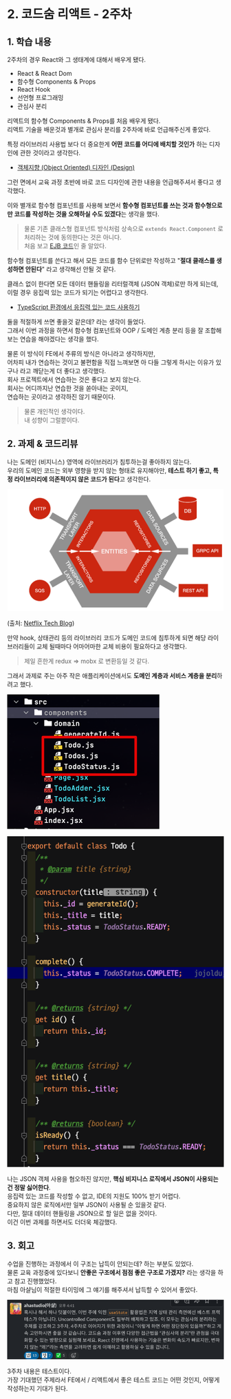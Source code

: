 # 2. 코드숨 리액트 - 2주차

## 1. 학습 내용

2주차의 경우 React와 그 생태계에 대해서 배우게 됐다.

* React & React Dom
* 함수형 Components & Props
* React Hook
* 선언형 프로그래밍
* 관심사 분리

리액트의 함수형 Components & Props를 처음 배우게 됐다.  
리액트 기술을 배운것과 별개로 관심사 분리를 2주차에 바로 언급해주신게 좋았다.  

특정 라이브러리 사용법 보다 더 중요한게 **어떤 코드를 어디에 배치할 것인가** 하는 디자인에 관한 것이라고 생각한다.

* [객체지향 (Object Oriented) 디자인 (Design)](https://jojoldu.tistory.com/592)

그런 면에서 교육 과정 초반에 바로 코드 디자인에 관한 내용을 언급해주셔서 좋다고 생각했다.

이와 별개로 함수형 컴포넌트를 사용해 보면서 **함수형 컴포넌트를 쓰는 것과 함수형으로만 코드를 작성하는 것을 오해하실 수도 있겠다**는 생각을 했다.

> 물론 기존 클래스형 컴포넌트 방식처럼 상속으로 `extends React.Component` 로 처리하는 것에 동의한다는 것은 아니다.  
> 처음 보고 [EJB 코드](https://www.baeldung.com/spring-bean-vs-ejb)인 줄 알았다.

함수형 컴포넌트를 쓴다고 해서 모든 코드를 함수 단위로만 작성하고 "**절대 클래스를 생성하면 안된다**" 라고 생각해선 안될 것 같다.  

클래스 없이 한다면 모든 데이터 핸들링을 리터럴객체 (JSON 객체)로만 하게 되는데, 이럴 경우 응집력 있는 코드가 되기는 어렵다고 생각한다.  

* [TypeScript 환경에서 응집력 있는 코드 사용하기](https://jojoldu.tistory.com/617)

둘을 적절하게 쓰면 좋을것 같은데? 라는 생각이 들었다.  
그래서 이번 과정을 하면서 함수형 컴포넌트와 OOP / 도메인 계층 분리 등을 잘 조합해보는 연습을 해야겠다는 생각을 했다.  

물론 이 방식이 FE에서 주류의 방식은 아니라고 생각하지만,  
어차피 내가 연습하는 것이고 불편함을 직접 느껴보면 아 다들 그렇게 하시는 이유가 있구나 라고 깨닫는게 더 좋다고 생각했다.  
회사 프로젝트에서 연습하는 것은 좋다고 보지 않는다.  
회사는 어디까지난 연습한 것을 쏟아내는 곳이지,  
연습하는 곳이라고 생각하진 않기 때문이다.  

> 물론 개인적인 생각이다.  
내 성향이 그럴뿐이다.


## 2. 과제 & 코드리뷰

나는 도메인 (비지니스) 영역에 라이브러리가 침투하는걸 좋아하지 않는다.  
우리의 도메인 코드는 외부 영향을 받지 않는 형태로 유지해야만, **테스트 하기 좋고, 특정 라이브러리에 의존적이지 않은 코드가 된다**고 생각한다.

![netflix](./images/netflix.png)

(출처: [Netflix Tech Blog](https://netflixtechblog.com/ready-for-changes-with-hexagonal-architecture-b315ec967749))

만약 hook, 상태관리 등의 라이브러리 코드가 도메인 코드에 침투하게 되면 해당 라이브러리들이 교체 될때마다 어마어마한 교체 비용이 필요하다고 생각했다.

> 제일 흔한게 redux => mobx 로 변환등일 것 같다.

그래서 과제로 주는 아주 작은 애플리케이션에서도 **도메인 계층과 서비스 계층을 분리**하려고 했다.  

![code1](./images/code1.png)


![code2](./images/code2.png)


나는 JSON 객체 사용을 혐오하진 않지만, **핵심 비지니스 로직에서 JSON이 사용되는건 정말 싫어한다**.  
응집력 있는 코드를 작성할 수 없고, IDE의 지원도 100% 받기 어렵다.  
중요하지 않은 로직에서만 일부 JSON이 사용될 순 있을것 같다.  
다만, 절대 데이터 핸들링을 JSON으로 할 일은 없을 것이다.  
이건 이번 과제를 하면서도 더더욱 체감했다.

## 3. 회고

수업을 진행하는 과정에서 이 구조는 납득이 안되는데? 하는 부분도 있었다.  
물론 교육 과정중에 있다보니 **안좋은 구조에서 점점 좋은 구조로 가겠지?** 라는 생각을 하고 참고 진행했었다.  
마침 아샬님이 적절한 타이밍에 그 얘기를 해주셔서 납득할 수 있어서 좋았다.

![slack](./images/slack.png)

3주차 내용은 테스트이다.  
가장 기대했던 주제라서 FE에서 / 리액트에서 좋은 테스트 코드는 어떤 것인지, 어떻게 작성하는지 기대가 된다.
